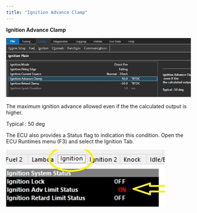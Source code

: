 ```yaml
---
title: "Ignition Advance Clamp"
---
```


**Ignition Advance Clamp**


![Image](</img/Ignition5.jpg>)


The maximum ignition advance allowed even if the the calculated output is higher.&nbsp;


Typical : 50 deg


The ECU also provides a Status flag to indication this condition. Open the ECU Runtimes menu (F3) and select the Ignition Tab.


![Image](</img/Untitled254.jpg>)


